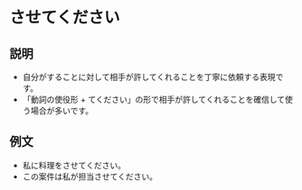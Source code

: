 # させてください

## 説明

- 自分がすることに対して相手が許してくれることを丁寧に依頼する表現です。
- 「動詞の使役形 + てください」の形で相手が許してくれることを確信して使う場合が多いです。

## 例文

- 私に料理をさせてください。
- この案件は私が担当させてください。